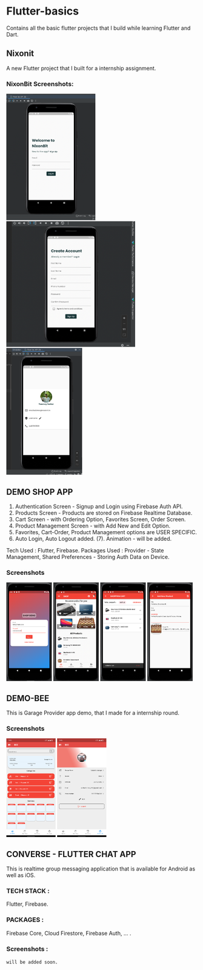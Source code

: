# Flutter-basics
 Contains all the basic flutter projects that I build while learning Flutter and Dart.

 ## Nixonit
A new Flutter project that I built for a internship assignment.
 ### NixonBit Screenshots:
 <p float="left">
 <img src="Screenshots/NB.png" alt="loginUI" width="235"/>
 <img src="Screenshots/NB2.png" alt="signupUI" width="340"/>
 <img src="Screenshots/NB3.png" alt="profileUI" width="200"/>
</p>

## DEMO SHOP APP

1. Authentication Screen - Signup and Login using Firebase Auth API. 
2. Products Screen - Products are stored on Firebase Realtime Database.
3. Cart Screen - with Ordering Option, Favorites Screen, Order Screen.
4. Product Management Screen - with Add New and Edit Option.
5. Favorites, Cart-Order, Product Management options are USER SPECIFIC.
6. Auto Login, Auto Logout added.
(7). Animation - will be added.

Tech Used : Flutter, Firebase.
Packages Used : Provider - State Management, 
                Shared Preferences - Storing Auth Data on Device.

### Screenshots
<img alt="Login Page" height="260" src="Screenshots/LoginPage.png" width="120"/>
<img alt="Home Page" height="260" src="Screenshots/HomePage.png" width="120"/>
<img alt="Shopping Cart" height="260" src="Screenshots/ShoppingCartView.png" width="120"/>
<img alt="Add New Products" height="260" src="Screenshots/AddForm.png" width="120"/>

## DEMO-BEE

This is Garage Provider app demo, that I made for a internship round.
### Screenshots
<img alt="Home Page" height="260" src="Screenshots/home.png" width="130"/>
<img alt="Profile Page" height="260" src="Screenshots/profile.png" width="130"/> 


## CONVERSE - FLUTTER CHAT APP

This is realtime group messaging application that is available for Android as well as iOS. 

### TECH STACK : 
Flutter, Firebase.
### PACKAGES : 
Firebase Core, Cloud Firestore, Firebase Auth, ... .
### Screenshots : 
    will be added soon.